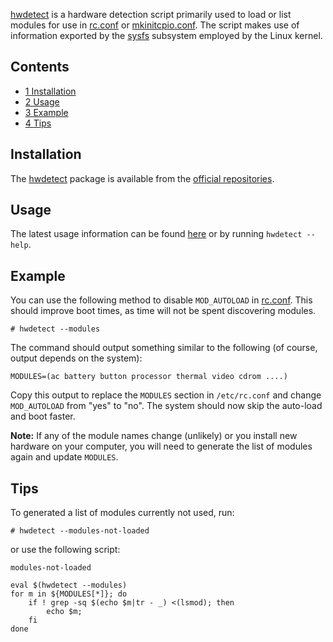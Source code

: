 [hwdetect](https://projects.archlinux.org/svntogit/packages.git/tree/hwdetect/trunk/hwdetect) is a hardware detection script primarily used to load or list modules for use in [rc.conf](/index.php/Rc.conf "Rc.conf") or [mkinitcpio.conf](/index.php/Mkinitcpio.conf "Mkinitcpio.conf"). The script makes use of information exported by the [sysfs](https://en.wikipedia.org/wiki/Sysfs "wikipedia:Sysfs") subsystem employed by the Linux kernel.

## Contents

*   [1 Installation](#Installation)
*   [2 Usage](#Usage)
*   [3 Example](#Example)
*   [4 Tips](#Tips)

## Installation

The [hwdetect](https://www.archlinux.org/packages/?name=hwdetect) package is available from the [official repositories](/index.php/Official_repositories "Official repositories").

## Usage

The latest usage information can be found [here](https://projects.archlinux.org/svntogit/packages.git/tree/hwdetect/trunk/hwdetect) or by running `hwdetect --help`.

## Example

You can use the following method to disable `MOD_AUTOLOAD` in [rc.conf](/index.php/Rc.conf "Rc.conf"). This should improve boot times, as time will not be spent discovering modules.

```
# hwdetect --modules

```

The command should output something similar to the following (of course, output depends on the system):

```
MODULES=(ac battery button processor thermal video cdrom ....) 

```

Copy this output to replace the `MODULES` section in `/etc/rc.conf` and change `MOD_AUTOLOAD` from "yes" to "no". The system should now skip the auto-load and boot faster.

**Note:** If any of the module names change (unlikely) or you install new hardware on your computer, you will need to generate the list of modules again and update `MODULES`.

## Tips

To generated a list of modules currently not used, run:

```
# hwdetect --modules-not-loaded

```

or use the following script:

 `modules-not-loaded` 
```
eval $(hwdetect --modules)
for m in ${MODULES[*]}; do
    if ! grep -sq $(echo $m|tr - _) <(lsmod); then
        echo $m;
    fi
done

```
